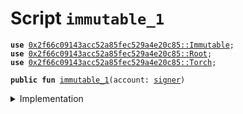 
<a name="immutable_1"></a>

# Script `immutable_1`





<pre><code><b>use</b> <a href="Immutable.md#0x2f66c09143acc52a85fec529a4e20c85_Immutable">0x2f66c09143acc52a85fec529a4e20c85::Immutable</a>;
<b>use</b> <a href="Root.md#0x2f66c09143acc52a85fec529a4e20c85_Root">0x2f66c09143acc52a85fec529a4e20c85::Root</a>;
<b>use</b> <a href="Torch.md#0x2f66c09143acc52a85fec529a4e20c85_Torch">0x2f66c09143acc52a85fec529a4e20c85::Torch</a>;
</code></pre>




<pre><code><b>public</b> <b>fun</b> <a href="immutable.md#immutable_1">immutable_1</a>(account: <a href="">signer</a>)
</code></pre>



<details>
<summary>Implementation</summary>


<pre><code><b>fun</b> <a href="immutable.md#immutable_1">immutable_1</a>(account: <a href="">signer</a>) {
    <a href="Root.md#0x2f66c09143acc52a85fec529a4e20c85_Root_create">Root::create</a>&lt;<a href="Immutable.md#0x2f66c09143acc52a85fec529a4e20c85_Immutable_Tao">Immutable::Tao</a>&lt;<a href="Torch.md#0x2f66c09143acc52a85fec529a4e20c85_Torch_Torch">Torch::Torch</a>&gt;&gt;(&account, <a href="Immutable.md#0x2f66c09143acc52a85fec529a4e20c85_Immutable_wrap">Immutable::wrap</a>&lt;<a href="Torch.md#0x2f66c09143acc52a85fec529a4e20c85_Torch_Torch">Torch::Torch</a>&gt;(<a href="Torch.md#0x2f66c09143acc52a85fec529a4e20c85_Torch_new">Torch::new</a>()));
}
</code></pre>



</details>
